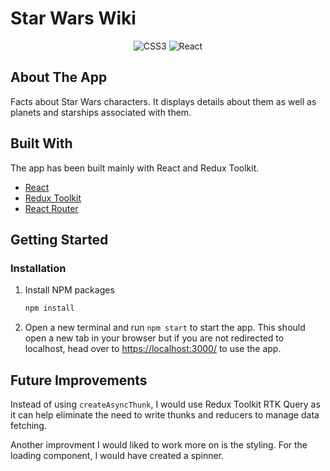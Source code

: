 # Star Wars Wiki

<div align="center">
   <img alt="CSS3" src="https://img.shields.io/badge/CSS3-1572B6?style=for-the-badge&logo=css3&logoColor=white" />
   <img alt="React" src="https://img.shields.io/badge/react-%2320232a.svg?style=for-the-badge&logo=react&logoColor=%2361DAFB" />
</div>


## About The App

Facts about Star Wars characters. It displays details about them as well as planets and starships associated with them.

## Built With

The app has been built mainly with React and Redux Toolkit.

- [React](https://reactjs.org/)
- [Redux Toolkit](https://redux-toolkit.js.org//)
- [React Router](https://reactrouter.com/en/main)

## Getting Started

### Installation

1. Install NPM packages

   ```sh
   npm install
   ```

2. Open a new terminal and run `npm start` to start the app. This should open a new tab in your browser but if you are not redirected to localhost, head over to [https://localhost:3000/](https://localhost:3000/) to use the app.

## Future Improvements

Instead of using `createAsyncThunk`, I would use Redux Toolkit RTK Query as it can help eliminate the need to write thunks and reducers to manage data fetching.

Another improvment I would liked to work more on is the styling. For the loading component, I would have created a spinner.